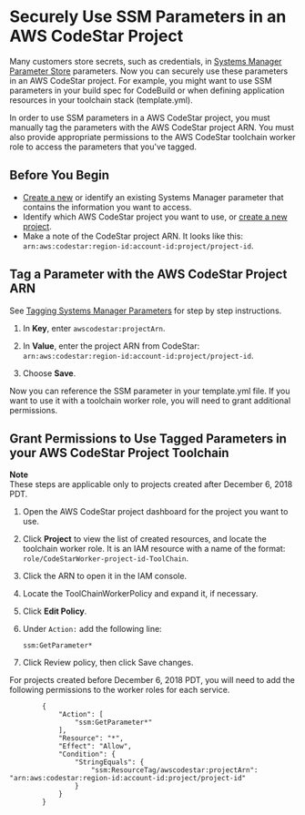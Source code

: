 # Securely Use SSM Parameters in an AWS CodeStar Project<a name="ssm-parameters"></a>

Many customers store secrets, such as credentials, in [Systems Manager Parameter Store](https://docs.aws.amazon.com/systems-manager/latest/userguide/sysman-paramstore-about.html) parameters\. Now you can securely use these parameters in an AWS CodeStar project\. For example, you might want to use SSM parameters in your build spec for CodeBuild or when defining application resources in your toolchain stack \(template\.yml\)\.

In order to use SSM parameters in a AWS CodeStar project, you must manually tag the parameters with the AWS CodeStar project ARN\. You must also provide appropriate permissions to the AWS CodeStar toolchain worker role to access the parameters that you've tagged\.

## Before You Begin<a name="w19aac15c20c21b7"></a>
+ [Create a new](https://docs.aws.amazon.com/systems-manager/latest/userguide/param-create-console.html) or identify an existing Systems Manager parameter that contains the information you want to access\.
+ Identify which AWS CodeStar project you want to use, or [create a new project](how-to-create-project.md)\.
+ Make a note of the CodeStar project ARN\. It looks like this: `arn:aws:codestar:region-id:account-id:project/project-id`\.

## Tag a Parameter with the AWS CodeStar Project ARN<a name="w19aac15c20c21b9"></a>

See [Tagging Systems Manager Parameters](https://docs.aws.amazon.com/systems-manager/latest/userguide/sysman-paramstore-su-tag.html) for step by step instructions\.

1. In **Key**, enter `awscodestar:projectArn`\.

1. In **Value**, enter the project ARN from CodeStar: `arn:aws:codestar:region-id:account-id:project/project-id`\.

1. Choose **Save**\.

Now you can reference the SSM parameter in your template\.yml file\. If you want to use it with a toolchain worker role, you will need to grant additional permissions\.

## Grant Permissions to Use Tagged Parameters in your AWS CodeStar Project Toolchain<a name="w19aac15c20c21c11"></a>

**Note**  
These steps are applicable only to projects created after December 6, 2018 PDT\.

1. Open the AWS CodeStar project dashboard for the project you want to use\.

1. Click **Project** to view the list of created resources, and locate the toolchain worker role\. It is an IAM resource with a name of the format: `role/CodeStarWorker-project-id-ToolChain`\.

1. Click the ARN to open it in the IAM console\.

1. Locate the ToolChainWorkerPolicy and expand it, if necessary\.

1. Click **Edit Policy**\.

1. Under `Action:` add the following line:

   `ssm:GetParameter*`

1. Click Review policy, then click Save changes\.

For projects created before December 6, 2018 PDT, you will need to add the following permissions to the worker roles for each service\. 

```
        {
            "Action": [
                "ssm:GetParameter*"
            ],
            "Resource": "*",
            "Effect": "Allow",
            "Condition": {
                "StringEquals": {
                    "ssm:ResourceTag/awscodestar:projectArn": "arn:aws:codestar:region-id:account-id:project/project-id"
                }
            }
        }
```